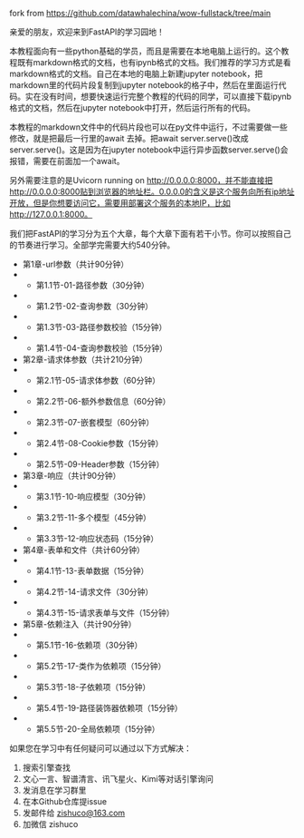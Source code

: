 fork from https://github.com/datawhalechina/wow-fullstack/tree/main

亲爱的朋友，欢迎来到FastAPI的学习园地！

本教程面向有一些python基础的学员，而且是需要在本地电脑上运行的。这个教程既有markdown格式的文档，也有ipynb格式的文档。我们推荐的学习方式是看markdown格式的文档。自己在本地的电脑上新建jupyter notebook，把markdown里的代码片段复制到jupyter notebook的格子中，然后在里面运行代码。实在没有时间，想要快速运行完整个教程的代码的同学，可以直接下载ipynb格式的文档，然后在jupyter notebook中打开，然后运行所有的代码。

本教程的markdown文件中的代码片段也可以在py文件中运行，不过需要做一些修改，就是把最后一行里的await 去掉。把await server.serve()改成server.serve()。这是因为在jupyter notebook中运行异步函数server.serve()会报错，需要在前面加一个await。

另外需要注意的是Uvicorn running on http://0.0.0.0:8000，并不能直接把http://0.0.0.0:8000贴到浏览器的地址栏。0.0.0.0的含义是这个服务向所有ip地址开放，但是你想要访问它，需要用部署这个服务的本地IP，比如http://127.0.0.1:8000。

我们把FastAPI的学习分为五个大章，每个大章下面有若干小节。你可以按照自己的节奏进行学习。全部学完需要大约540分钟。

- 第1章-url参数（共计90分钟）
- - 第1.1节-01-路径参数（30分钟）
- - 第1.2节-02-查询参数（30分钟）
- - 第1.3节-03-路径参数校验（15分钟）
- - 第1.4节-04-查询参数校验（15分钟）
- 第2章-请求体参数（共计210分钟）
- - 第2.1节-05-请求体参数（60分钟）
- - 第2.2节-06-额外参数信息（60分钟）
- - 第2.3节-07-嵌套模型（60分钟）
- - 第2.4节-08-Cookie参数（15分钟）
- - 第2.5节-09-Header参数（15分钟）
- 第3章-响应（共计90分钟）
- - 第3.1节-10-响应模型（30分钟）
- - 第3.2节-11-多个模型（45分钟）
- - 第3.3节-12-响应状态码（15分钟）
- 第4章-表单和文件（共计60分钟）
- - 第4.1节-13-表单数据（15分钟）
- - 第4.2节-14-请求文件（30分钟）
- - 第4.3节-15-请求表单与文件（15分钟）
- 第5章-依赖注入（共计90分钟）
- - 第5.1节-16-依赖项（30分钟）
- - 第5.2节-17-类作为依赖项（15分钟）
- - 第5.3节-18-子依赖项（15分钟）
- - 第5.4节-19-路径装饰器依赖项（15分钟）
- - 第5.5节-20-全局依赖项（15分钟）

如果您在学习中有任何疑问可以通过以下方式解决：

1. 搜索引擎查找
2. 文心一言、智谱清言、讯飞星火、Kimi等对话引擎询问
3. 发消息在学习群里
4. 在本Github仓库提issue
5. 发邮件给 zishuco@163.com
6. 加微信 zishuco

